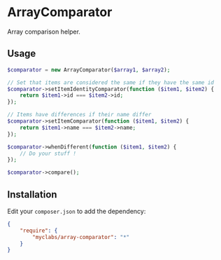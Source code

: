 # ArrayComparator

Array comparison helper.

## Usage

```php
$comparator = new ArrayComparator($array1, $array2);

// Set that items are considered the same if they have the same id
$comparator->setItemIdentityComparator(function ($item1, $item2) {
    return $item1->id === $item2->id;
});

// Items have differences if their name differ
$comparator->setItemComparator(function ($item1, $item2) {
    return $item1->name === $item2->name;
});

$comparator->whenDifferent(function ($item1, $item2) {
    // Do your stuff !
});

$comparator->compare();
```

## Installation

Edit your `composer.json` to add the dependency:

```json
{
	"require": {
		"myclabs/array-comparator": "*"
	}
}
```
